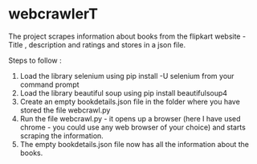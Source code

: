 # webcrawlerT
The project scrapes information about books from the flipkart website - Title , description and ratings and stores in a json file.

Steps to follow :

1. Load the library selenium using pip install -U selenium from your command prompt
2. Load the library beautiful soup using pip install beautifulsoup4
3. Create an empty bookdetails.json file in the folder where you have stored the file webcrawl.py
3. Run the file webcrawl.py - it opens up a browser (here I have used chrome - you could use any web browser of your choice) and starts scraping the information. 
4. The empty bookdetails.json file now has all the information about the books.


